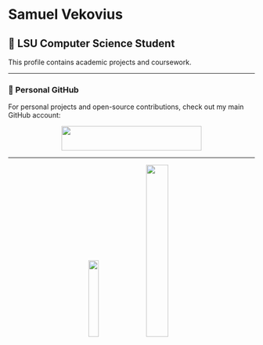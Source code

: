 # Samuel Vekovius

## 🐯 LSU Computer Science Student

This profile contains academic projects and coursework.

---

### 🔗 Personal GitHub

For personal projects and open-source contributions, check out my main GitHub account:

  
<div align="center">
<a href="https://github.com/vekovius">
  <img src="https://img.shields.io/badge/GitHub-vekovius-181717?style=for-the-badge&logo=github&logoColor=white" width="286" height="49.4">
</a>
</div>

---

<div align="center">
  
<!-- LSU Colors -->
<img src="https://img.shields.io/badge/LSU-%23461D7C?style=for-the-badge" width="20%">
<img src="https://img.shields.io/badge/Tigers-%23FDD023?style=for-the-badge" width="30%">

</div>
